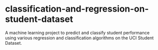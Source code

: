 # classification-and-regression-on-student-dataset
A machine learning project to predict and classify student performance using various regression and classification algorithms on the UCI Student Dataset.
